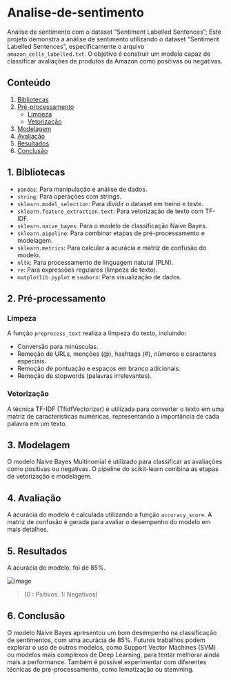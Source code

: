 # Analise-de-sentimento
Análise de sentimento com o dataset “Sentiment Labelled Sentences”; Este projeto demonstra a análise de sentimento utilizando o dataset "Sentiment Labelled Sentences", especificamente o arquivo `amazon_cells_labelled.txt`. O objetivo é construir um modelo capaz de classificar avaliações de produtos da Amazon como positivas ou negativas.

## Conteúdo
1. [Bibliotecas](#bibliotecas)
2. [Pré-processamento](#pré-processamento)
    * [Limpeza](#limpeza)
    * [Vetorização](#vetorização)
3. [Modelagem](#modelagem)
4. [Avaliação](#avaliação)
5. [Resultados](#resultados)
6. [Conclusão](#conclusão)

## 1. Bibliotecas <a name="bibliotecas"></a>

*   `pandas`: Para manipulação e análise de dados.
*   `string`: Para operações com strings.
*   `sklearn.model_selection`: Para dividir o dataset em treino e teste.
*   `sklearn.feature_extraction.text`: Para vetorização de texto com TF-IDF.
*   `sklearn.naive_bayes`: Para o modelo de classificação Naive Bayes.
*   `sklearn.pipeline`: Para combinar etapas de pré-processamento e modelagem.
*   `sklearn.metrics`: Para calcular a acurácia e matriz de confusão do modelo.
*   `nltk`: Para processamento de linguagem natural (PLN).
*   `re`: Para expressões regulares (limpeza de texto).
*   `matplotlib.pyplot` e `seaborn`: Para visualização de dados.

## 2. Pré-processamento <a name="pré-processamento"></a>

### Limpeza <a name="limpeza"></a>

A função `preprocess_text` realiza a limpeza do texto, incluindo:

*   Conversão para minúsculas.
*   Remoção de URLs, menções (@), hashtags (#), números e caracteres especiais.
*   Remoção de pontuação e espaços em branco adicionais.
*   Remoção de stopwords (palavras irrelevantes).

### Vetorização <a name="vetorização"></a>

A técnica TF-IDF (TfidfVectorizer) é utilizada para converter o texto em uma matriz de características numéricas, representando a importância de cada palavra em um texto.

## 3. Modelagem <a name="modelagem"></a>

O modelo Naive Bayes Multinomial é utilizado para classificar as avaliações como positivas ou negativas.  O pipeline do scikit-learn combina as etapas de vetorização e modelagem.

## 4. Avaliação <a name="avaliação"></a>

A acurácia do modelo é calculada utilizando a função `accuracy_score`. A matriz de confusão é gerada para avaliar o desempenho do modelo em mais detalhes.

## 5. Resultados <a name="resultados"></a>
A acurácia do modelo, foi de 85%.

![image](https://github.com/user-attachments/assets/091b7239-cad2-450d-8445-2c02d5d92a9a)

>(0 : Psitivos.  1: Negativos)

## 6. Conclusão <a name="conclusão"></a>
O modelo Naive Bayes apresentou um bom desempenho na classificação de sentimentos, com uma acurácia de 85%.  Futuros trabalhos podem explorar o uso de outros modelos, como Support Vector Machines (SVM) ou modelos mais complexos de Deep Learning, para tentar melhorar ainda mais a performance.  Também é possível experimentar com diferentes técnicas de pré-processamento, como lematização ou stemming.
